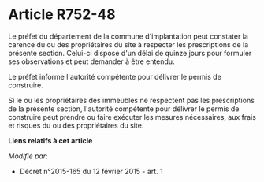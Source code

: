 # Article R752-48

Le préfet du département de la commune d'implantation peut constater la carence du ou des propriétaires du site à respecter
les prescriptions de la présente section. Celui-ci dispose d'un délai de quinze jours pour formuler ses observations et peut
demander à être entendu. 

Le préfet informe l'autorité compétente pour délivrer le permis de construire. 

Si le ou les propriétaires des immeubles ne respectent pas les prescriptions de la présente section, l'autorité compétente
pour délivrer le permis de construire peut prendre ou faire exécuter les mesures nécessaires, aux frais et risques du ou des
propriétaires du site.

**Liens relatifs à cet article**

_Modifié par_:

  - Décret n°2015-165 du 12 février 2015 - art. 1
